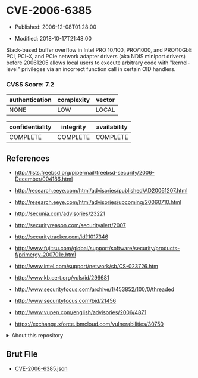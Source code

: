 # CVE-2006-6385

- Published: 2006-12-08T01:28:00

- Modified: 2018-10-17T21:48:00

Stack-based buffer overflow in Intel PRO 10/100, PRO/1000, and PRO/10GbE PCI, PCI-X, and PCIe network adapter drivers (aka NDIS miniport drivers) before 20061205 allows local users to execute arbitrary code with "kernel-level" privileges via an incorrect function call in certain OID handlers.

### CVSS Score: **7.2**

| authentication | complexity | vector |
| --- | --- | --- |
| NONE | LOW | LOCAL |

| confidentiality | integrity | availability |
| --- | --- | --- |
| COMPLETE | COMPLETE | COMPLETE |

## References

* http://lists.freebsd.org/pipermail/freebsd-security/2006-December/004186.html

* http://research.eeye.com/html/advisories/published/AD20061207.html

* http://research.eeye.com/html/advisories/upcoming/20060710.html

* http://secunia.com/advisories/23221

* http://securityreason.com/securityalert/2007

* http://securitytracker.com/id?1017346

* http://www.fujitsu.com/global/support/software/security/products-f/primergy-200701e.html

* http://www.intel.com/support/network/sb/CS-023726.htm

* http://www.kb.cert.org/vuls/id/296681

* http://www.securityfocus.com/archive/1/453852/100/0/threaded

* http://www.securityfocus.com/bid/21456

* http://www.vupen.com/english/advisories/2006/4871

* https://exchange.xforce.ibmcloud.com/vulnerabilities/30750

<details>
<summary>About this repository</summary> 

  This repository is part of the project [Live Hack CVE](https://github.com/Live-Hack-CVE). Main website can be found [www.live-hack.org](https://www.live-hack.org) 
  
  Made by [Sn0wAlice](https://github.com/Sn0wAlice) for the people that care about security and need to have a feed of the latest CVEs. Hope you enjoy it, don't forget to star the repo and follow me on [Twitter](https://twitter.com/Sn0wAlice) and [Github](https://github.com/Sn0wAlice). And that is my [personnal website](https://www.alice-snow.me/)

  - [Home Page](https://github.com/Live-Hack-CVE)
  - [Framework](https://github.com/Live-Hack-CVE/cve-framework)
  - [CVE database](https://github.com/Live-Hack-CVE/full_database)
  - [Changelog](https://github.com/Live-Hack-CVE/Changelog)
</details>

## Brut File

* [CVE-2006-6385.json](https://raw.githubusercontent.com/Live-Hack-CVE/full_database/main/cves/2006/CVE-2006-6385.json)

